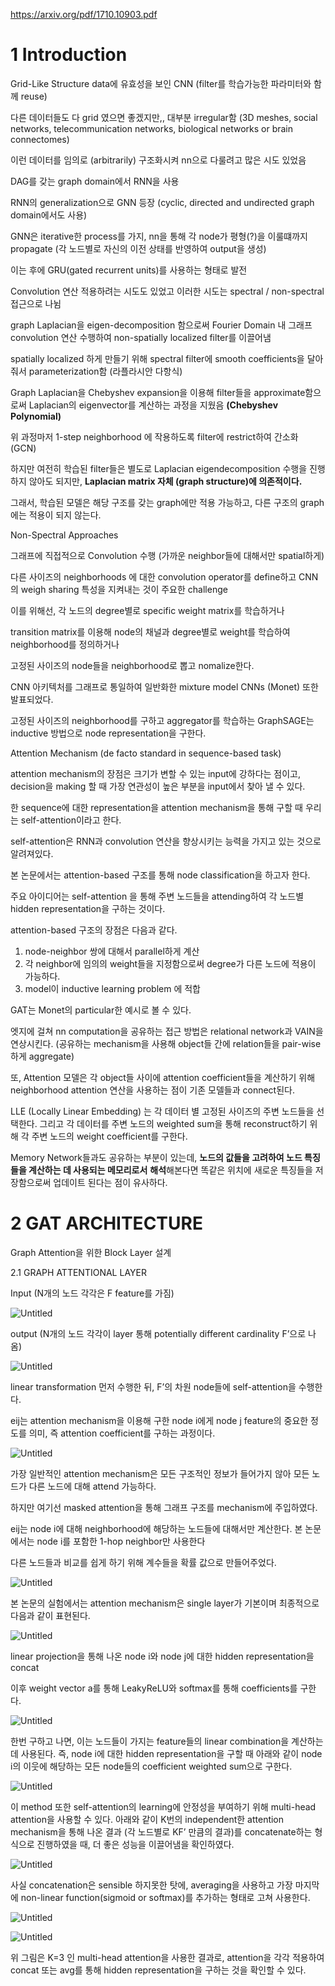 https://arxiv.org/pdf/1710.10903.pdf

# 1 Introduction

Grid-Like Structure data에 유효성을 보인 CNN (filter를 학습가능한 파라미터와 함께 reuse)

다른 데이터들도 다 grid 였으면 좋겠지만,, 대부분 irregular함 (3D meshes, social networks, telecommunication networks, biological networks or brain connectomes)

이런 데이터를 임의로 (arbitrarily) 구조화시켜 nn으로 다룰려고 많은 시도 있었음

DAG를 갖는 graph domain에서 RNN을 사용

RNN의 generalization으로 GNN 등장 (cyclic, directed and undirected graph domain에서도 사용)

GNN은 iterative한 process를 가지, nn을 통해 각 node가 평형(?)을 이룰떄까지 propagate (각 노드별로 자신의 이전 상태를 반영하여 output을 생성) 

이는 후에 GRU(gated recurrent units)를 사용하는 형태로 발전

Convolution 연산 적용하려는 시도도 있었고 이러한 시도는 spectral / non-spectral 접근으로 나뉨

graph Laplacian을 eigen-decomposition 함으로써 Fourier Domain 내 그래프 convolution 연산 수행하여 non-spatially localized filter를 이끌어냄

spatially localized 하게 만들기 위해 spectral filter에 smooth coefficients을 달아줘서 parameterization함 (라플라시안 다항식)

Graph Laplacian을 Chebyshev expansion을 이용해 filter들을 approximate함으로써 Laplacian의 eigenvector를 계산하는 과정을 지웠음 **(Chebyshev Polynomial)**

위 과정마저 1-step neighborhood 에 작용하도록 filter에 restrict하여 간소화 (GCN)

하지만 여전히 학습된 filter들은 별도로 Laplacian eigendecomposition 수행을 진행하지 않아도 되지만, **Laplacian matrix 자체 (graph structure)에 의존적이다.** 

그래서, 학습된 모델은 해당 구조를 갖는 graph에만 적용 가능하고, 다른 구조의 graph에는 적용이 되지 않는다.

Non-Spectral Approaches

그래프에 직접적으로 Convolution 수행 (가까운 neighbor들에 대해서만 spatial하게)

다른 사이즈의 neighborhoods 에 대한 convolution operator를 define하고 CNN의 weigh sharing 특성을 지켜내는 것이 주요한 challenge

이를 위해선, 각 노드의 degree별로 specific weight matrix를 학습하거나

transition matrix를 이용해 node의 채널과 degree별로 weight를 학습하여 neighborhood를 정의하거나

고정된 사이즈의 node들을 neighborhood로 뽑고 nomalize한다.

CNN 아키텍처를 그래프로 통일하여 일반화한 mixture model CNNs (Monet) 또한 발표되었다.

고정된 사이즈의 neighborhood를 구하고 aggregator를 학습하는 GraphSAGE는 inductive 방법으로 node representation을 구한다.

Attention Mechanism (de facto standard in sequence-based task)

attention mechanism의 장점은 크기가 변할 수 있는 input에 강하다는 점이고, decision을 making 할 때 가장 연관성이 높은 부분을 input에서 찾아 낼 수 있다.

한 sequence에 대한 representation을 attention mechanism을 통해 구할 때 우리는 self-attention이라고 한다.

self-attention은 RNN과 convolution 연산을 향상시키는 능력을 가지고 있는 것으로 알려져있다.

본 논문에서는 attention-based 구조를 통해 node classification을 하고자 한다.

주요 아이디어는 self-attention 을 통해 주변 노드들을 attending하여 각 노드별 hidden representation을 구하는 것이다.

attention-based 구조의 장점은 다음과 같다.

1. node-neighbor 쌍에 대해서 parallel하게 계산
2. 각 neighbor에 임의의 weight들을 지정함으로써 degree가 다른 노드에 적용이 가능하다.
3. model이 inductive learning problem 에 적합

GAT는 Monet의 particular한 예시로 볼 수 있다.

엣지에 걸쳐 nn computation을 공유하는 접근 방법은 relational network과 VAIN을 연상시킨다. (공유하는 mechanism을 사용해 object들 간에 relation들을 pair-wise하게 aggregate)

또, Attention 모델은 각 object들 사이에 attention coefficient들을 계산하기 위해 neighborhood attention 연산을 사용하는 점이 기존 모델들과 connect된다.

LLE (Locally Linear Embedding) 는 각 데이터 별 고정된 사이즈의 주변 노드들을 선택한다. 그리고 각 데이터를 주변 노드의 weighted sum을 통해 reconstruct하기 위해 각 주변 노드의 weight coefficient를 구한다.

Memory Network들과도 공유하는 부분이 있는데, **노드의 값들을 고려하여 노드 특징들을 계산하는 데 사용되는 메모리로서** **해석**해본다면 똑같은 위치에 새로운 특징들을 저장함으로써 업데이트 된다는 점이 유사하다.

# 2 GAT ARCHITECTURE

Graph Attention을 위한 Block Layer 설계

2.1 GRAPH ATTENTIONAL LAYER

Input (N개의 노드 각각은 F feature를 가짐)

![Untitled](https://prod-files-secure.s3.us-west-2.amazonaws.com/5ff7e13f-04e3-4ace-95d7-b1d964b10c87/f9dd6ed1-bef0-474b-9db2-559a1c631098/Untitled.png)

output (N개의 노드 각각이 layer 통해 potentially different cardinality F’으로 나옴)

![Untitled](https://prod-files-secure.s3.us-west-2.amazonaws.com/5ff7e13f-04e3-4ace-95d7-b1d964b10c87/437000b1-286f-43c6-90d7-011a5d67e03c/Untitled.png)

linear transformation 먼저 수행한 뒤, F’의 차원 node들에 self-attention을 수행한다.

eij는 attention mechanism을 이용해 구한 node i에게 node j feature의 중요한 정도를 의미, 즉 attention coefficient를 구하는 과정이다.

![Untitled](https://prod-files-secure.s3.us-west-2.amazonaws.com/5ff7e13f-04e3-4ace-95d7-b1d964b10c87/0e379bbc-0b8a-47a3-b2aa-b11630c3f2b9/Untitled.png)

가장 일반적인 attention mechanism은 모든 구조적인 정보가 들어가지 않아 모든 노드가 다른 노드에 대해 attend 가능하다.

하지만 여기선 masked attention을 통해 그래프 구조를 mechanism에 주입하였다.

eij는 node i에 대해 neighborhood에 해당하는 노드들에 대해서만 계산한다. 본 논문에서는 node i를 포함한 1-hop neighbor만 사용한다

다른 노드들과 비교를 쉽게 하기 위해 계수들을 확률 값으로 만들어주었다.

![Untitled](https://prod-files-secure.s3.us-west-2.amazonaws.com/5ff7e13f-04e3-4ace-95d7-b1d964b10c87/1fffb32e-5e87-40c3-9124-fa2f0780de4c/Untitled.png)

본 논문의 실험에서는 attention mechanism은 single layer가 기본이며 최종적으로 다음과 같이 표현된다.

![Untitled](https://prod-files-secure.s3.us-west-2.amazonaws.com/5ff7e13f-04e3-4ace-95d7-b1d964b10c87/ab30f23e-7020-4568-9994-7ac8f4e6b957/Untitled.png)

linear projection을 통해 나온 node i와 node j에 대한 hidden representation을 concat

이후 weight vector a를 통해 LeakyReLU와 softmax를 통해 coefficients를 구한다.

 

![Untitled](https://prod-files-secure.s3.us-west-2.amazonaws.com/5ff7e13f-04e3-4ace-95d7-b1d964b10c87/5d04c7f6-5e0b-48e9-b139-df60d7cd8069/Untitled.png)

한번 구하고 나면, 이는 노드들이 가지는 feature들의 linear combination을 계산하는데 사용된다. 즉, node i에 대한 hidden representation을 구할 때 아래와 같이 node i의 이웃에 해당하는 모든 node들의 coefficient weighted sum으로 구한다.

![Untitled](https://prod-files-secure.s3.us-west-2.amazonaws.com/5ff7e13f-04e3-4ace-95d7-b1d964b10c87/8eea6385-435d-418e-9a29-206f364eacaa/Untitled.png)

이 method 또한 self-attention의 learning에 안정성을 부여하기 위해 multi-head attention을 사용할 수 있다. 아래와 같이 K번의 independent한 attention mechanism을 통해 나온 결과 (각 노드별로 KF’ 만큼의 결과)를 concatenate하는 형식으로 진행하였을 때, 더 좋은 성능을 이끌어냄을 확인하였다.

![Untitled](https://prod-files-secure.s3.us-west-2.amazonaws.com/5ff7e13f-04e3-4ace-95d7-b1d964b10c87/cc17a21c-bc45-4831-b238-832f872434a7/Untitled.png)

사실 concatenation은 sensible 하지못한 탓에, averaging을 사용하고 가장 마지막에 non-linear function(sigmoid or softmax)를 추가하는 형태로 고쳐 사용한다.

![Untitled](https://prod-files-secure.s3.us-west-2.amazonaws.com/5ff7e13f-04e3-4ace-95d7-b1d964b10c87/fa5a5fbb-0188-4a45-9578-466834ba1d7a/Untitled.png)

![Untitled](https://prod-files-secure.s3.us-west-2.amazonaws.com/5ff7e13f-04e3-4ace-95d7-b1d964b10c87/2019a248-15ff-4ae8-95c4-becb5e7d23b3/Untitled.png)

위 그림은 K=3 인 multi-head attention을 사용한 결과로, attention을 각각 적용하여 concat 또는 avg를 통해 hidden representation을 구하는 것을 확인할 수 있다.
